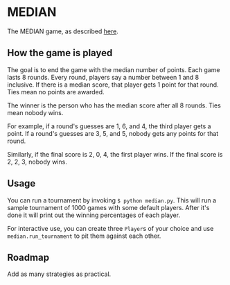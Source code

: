# MEDIAN

The MEDIAN game, as described [here](https://gilkalai.wordpress.com/2017/01/14/the-median-game/).

## How the game is played

The goal is to end the game with the median number of points.  Each game lasts 8 rounds.
Every round, players say a number between 1 and 8 inclusive.  If there is a median score,
that player gets 1 point for that round.  Ties mean no points are awarded.

The winner is the person who has the median score after all 8 rounds.  Ties mean nobody wins.

For example, if a round's guesses are 1, 6, and 4, the third player gets a point.
If a round's guesses are 3, 5, and 5, nobody gets any points for that round.

Similarly, if the final score is 2, 0, 4, the first player wins.
If the final score is 2, 2, 3, nobody wins.

## Usage

You can run a tournament by invoking `$ python median.py`.  This will run a sample
tournament of 1000 games with some default players.  After it's done it will
print out the winning percentages of each player.

For interactive use, you can create three `Player`s of your choice and use
`median.run_tournament` to pit them against each other.

## Roadmap

Add as many strategies as practical.
